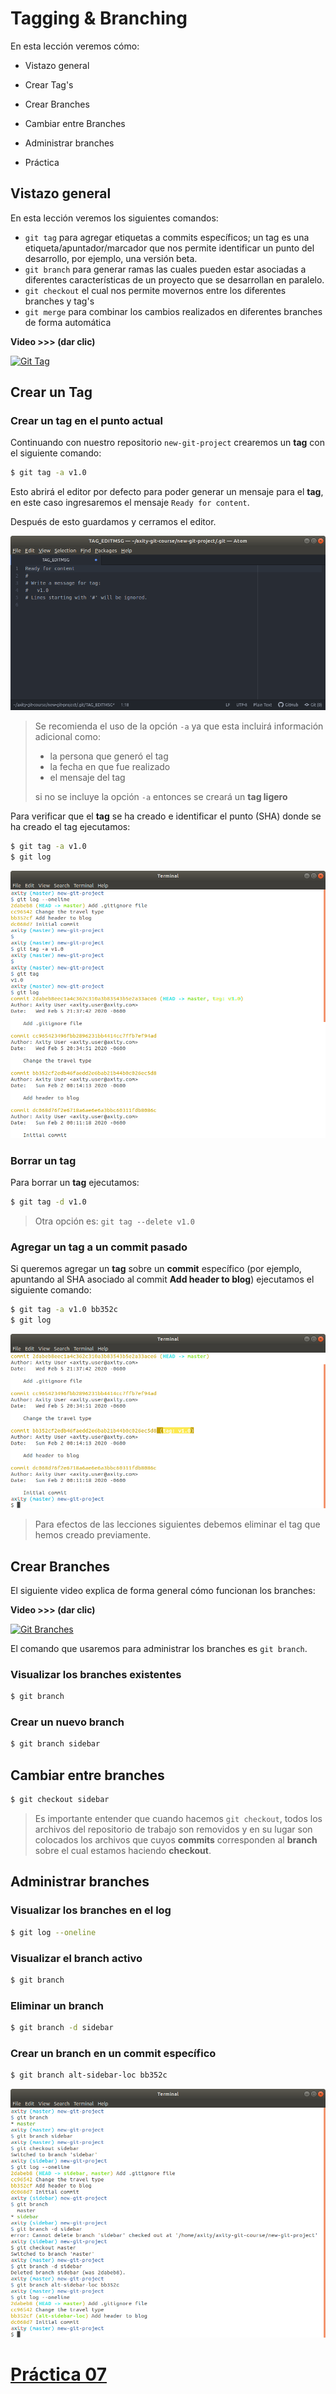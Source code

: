 # Tagging & Branching

En esta lección veremos cómo:

 - Vistazo general

 - Crear Tag's

 - Crear Branches

 - Cambiar entre Branches

 - Administrar branches

 - Práctica

## Vistazo general
En esta lección veremos los siguientes comandos:
 - `git tag` para agregar etiquetas a commits específicos; un tag es una etiqueta/apuntador/marcador que nos permite identificar un punto del desarrollo, por ejemplo, una versión beta. 
 - `git branch` para generar ramas las cuales pueden estar asociadas a diferentes características de un proyecto que se desarrollan en paralelo.
 - `git checkout` el cual nos permite movernos entre los diferentes  branches y tag's
 - `git merge` para combinar los cambios realizados en diferentes branches de forma automática

**Video >>> (dar clic)**

[![Git Tag](http://img.youtube.com/vi/D4VdXT72ASE/0.jpg)](http://www.youtube.com/watch?v=D4VdXT72ASE "Git Tag")

## Crear un Tag

### Crear un tag en el punto actual

Continuando con nuestro repositorio `new-git-project` crearemos un **tag** con el siguiente comando:

```bash
$ git tag -a v1.0
```
Esto abrirá el editor por defecto para poder generar un mensaje para el **tag**, en este caso ingresaremos el mensaje `Ready for content`.

Después de esto guardamos y cerramos el editor.

![img_07_git_tag_atom](images/img_07_git_tag_atom.png)

> Se recomienda el uso de la opción `-a` ya que esta incluirá información adicional como:
> 
> - la persona que generó el tag
> - la fecha en que fue realizado
> - el mensaje del tag
>
> si no se incluye la opción `-a` entonces se creará un **tag ligero**

Para verificar que el **tag** se ha creado e identificar el punto (SHA) donde se ha creado el tag ejecutamos:

```bash
$ git tag -a v1.0
$ git log
```

![img_07_git_tag_log](images/img_07_git_tag_log.png)

### Borrar un tag

Para borrar un **tag** ejecutamos:
```bash
$ git tag -d v1.0
```
> Otra opción es: `git tag --delete v1.0`

### Agregar un tag a un commit pasado

Si queremos agregar un **tag** sobre un **commit** específico (por ejemplo, apuntando al SHA asociado al commit **Add header to blog**) ejecutamos el siguiente comando:
```bash
$ git tag -a v1.0 bb352c
$ git log
```

![img_07_git_tag_commit](images/img_07_git_tag_commit.png)

> Para efectos de las lecciones siguientes debemos eliminar el tag que hemos creado previamente.

## Crear Branches

El siguiente video explica de forma general cómo funcionan los branches:

**Video >>> (dar clic)**

[![Git Branches](http://img.youtube.com/vi/ywcOC6CLG4s/0.jpg)](http://www.youtube.com/watch?v=ywcOC6CLG4s "Git Branches")

El comando que usaremos para administrar los branches es `git branch`.

### Visualizar los branches existentes

```bash
$ git branch
```

### Crear un nuevo branch

```bash
$ git branch sidebar
```

## Cambiar entre branches

```bash
$ git checkout sidebar
```
> Es importante entender que cuando hacemos `git checkout`, todos los archivos del repositorio de trabajo son removidos y en su lugar son colocados los archivos que cuyos **commits** corresponden al **branch** sobre el cual estamos haciendo **checkout**.

## Administrar branches

### Visualizar los branches en el log

```bash
$ git log --oneline
```

### Visualizar el branch activo

```bash
$ git branch
```

### Eliminar un branch

```bash
$ git branch -d sidebar
```

### Crear un branch en un commit específico

```bash
$ git branch alt-sidebar-loc bb352c
```

![img_07_git_branch_01](images/img_07_git_branch_01.png)

# [**Práctica 07**](Práctica%2007%20-%20Commits.md#ejercicio---commits)

<!--stackedit_data:
eyJoaXN0b3J5IjpbMTkxMTAwODMwMSwxMzM0MDgyMjQzLC0xND
IzMDIyMDk2LC0xMDk2MDIzMzgwLC0xNzM4NjE0MjMxLDE1NDI2
MDc3NjEsMTQxMTAzNDI2NSwtMTA3MTY3ODE4MSwtMTMzNDE0ND
UzMSwyMDgxMTYxOTE0LC00ODEwOTI5MDAsMTA3NjEzNjc0OSw1
MjAyMDY2NjAsLTE0MTk0NTc3ODgsMTg0NzQ2OTg2MSwtNDMwNz
I1MDEsMjg2Njg0MTk0LC0xNjYwODMwOTI1LC0xOTMwNTAyNDgs
LTE4MTEyMTg1OTldfQ==
-->